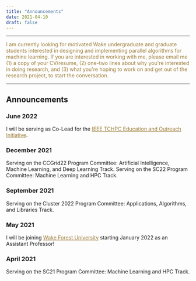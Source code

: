 ```yaml
---
title: "Announcements"
date: 2021-04-10
draft: false
---
```

---

<span style="color:#9C7C37;">I am currently looking for motivated Wake undergraduate and graduate students interested in designing and implementing parallel algorithms for machine learning. If you are interested in working with me, please email me (1) a copy of your CV/resume, (2) one-two lines about why you're interested in doing research, and (3) what you're hoping to work on and get out of the research project, to start the conversation.</span>

---
## Announcements

### June 2022

I will be serving as Co-Lead for the <a href=https://tc.computer.org/tchpc/home-page/education-outreach/ target=_blank style="color:#9C7C37;">IEEE TCHPC Education and Outreach Initiative</a>.
### December 2021

Serving on the CCGrid22 Program Committee: Artificial Intelligence, Machine Learning, and Deep Learning Track.
Serving on the SC22 Program Committee: Machine Learning and HPC Track.

### September 2021

Serving on the Cluster 2022 Program Committee: Applications, Algorithms, and Libraries Track.

### May 2021

I will be joining <a href=https://cs.wfu.edu target=_blank style="color:#9C7C37;">Wake Forest University</a> starting January 2022 as an Assistant Professor!

### April 2021

Serving on the SC21 Program Committee: Machine Learning and HPC Track.
